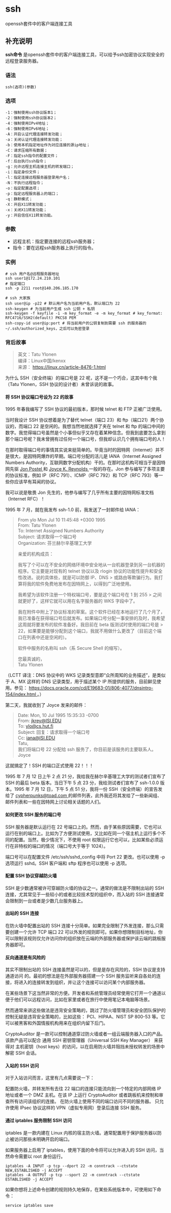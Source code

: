 #  ssh

openssh套件中的客户端连接工具

##  补充说明

**ssh命令** 是openssh套件中的客户端连接工具，可以给予ssh加密协议实现安全的远程登录服务器。

###  语法

    
    
    ssh(选项)(参数)
    

###  选项

    
    
    -1：强制使用ssh协议版本1；
    -2：强制使用ssh协议版本2；
    -4：强制使用IPv4地址；
    -6：强制使用IPv6地址；
    -A：开启认证代理连接转发功能；
    -a：关闭认证代理连接转发功能；
    -b：使用本机指定地址作为对应连接的源ip地址；
    -C：请求压缩所有数据；
    -F：指定ssh指令的配置文件；
    -f：后台执行ssh指令；
    -g：允许远程主机连接主机的转发端口；
    -i：指定身份文件；
    -l：指定连接远程服务器登录用户名；
    -N：不执行远程指令；
    -o：指定配置选项；
    -p：指定远程服务器上的端口；
    -q：静默模式；
    -X：开启X11转发功能；
    -x：关闭X11转发功能；
    -y：开启信任X11转发功能。
    

###  参数

  * 远程主机：指定要连接的远程ssh服务器； 
  * 指令：要在远程ssh服务器上执行的指令。 

###  实例

    
    
    # ssh 用户名@远程服务器地址
    ssh user1@172.24.210.101
    # 指定端口
    ssh -p 2211 root@140.206.185.170
    
    # ssh 大家族
    ssh user@ip -p22 # 默认用户名为当前用户名，默认端口为 22
    ssh-keygen # 为当前用户生成 ssh 公钥 + 私钥
    ssh-keygen -f keyfile -i -m key_format -e -m key_format # key_format: RFC4716/SSH2(default) PKCS8 PEM
    ssh-copy-id user@ip:port # 将当前用户的公钥复制到需要 ssh 的服务器的 ~/.ssh/authorized_keys，之后可以免密登录
    

###  背后故事

> 英文：Tatu Ylonen  
>  编译：Linux中国/kenxx  
>  来源： [ https://linux.cn/article-8476-1.html
> ](https://linux.cn/article-8476-1.html)

为什么 SSH（安全终端）的端口号是 22 呢，这不是一个巧合，这其中有个我（Tatu Ylonen，SSH 协议的设计者）未曾诉说的故事。

####  将 SSH 协议端口号设为 22 的故事

1995 年春我编写了 SSH 协议的最初版本，那时候 telnet 和 FTP 正被广泛使用。

当时我设计 SSH 协议想着是为了替代 telnet（端口 23）和 ftp（端口21）两个协议的，而端口 22 是空闲的。我想当然地就选择了夹在
telnet 和 ftp
的端口中间的数字。我觉得端口号虽然是个小事但似乎又存在着某种信念。但我到底要怎么拿到那个端口号呢？我未曾拥有过任何一个端口号，但我却认识几个拥有端口号的人！

在那时取得端口号的事情其实说来挺简单的。毕竟当时的因特网（Internet）并不是很大，是因特网爆炸的早期。端口号分配的活儿是 IANA（Internet
Assigned Numbers Authority，互联网数字分配机构）干的。在那时这机构可相当于是因特网先驱 [ Jon Postel
](https://en.wikipedia.org/wiki/Jon_Postel) 和 [ Joyce K. Reynolds
](https://en.wikipedia.org/wiki/Joyce_K._Reynolds) 一般的存在。Jon 参与编写了多项主要的协议标准，例如
IP（RFC 791）、ICMP（RFC 792）和 TCP（RFC 793）等一些你应该早有耳闻的协议。

我可以说是敬畏 Jon 先生的，他参与编写了几乎所有主要的因特网标准文档（Internet RFC）！

1995 年 7 月，就在我发布 ssh-1.0 前，我发送了一封邮件给 IANA：

> From ylo Mon Jul 10 11:45:48 +0300 1995  
>  From: Tatu Ylonen  
>  To: Internet Assigned Numbers Authority  
>  Subject: 请求取得一个端口号  
>  Organization: 芬兰赫尔辛基理工大学
>
> 亲爱的机构成员：
>
> 我写了个可以在不安全的网络环境中安全地从一台机器登录到另一台机器的程序。它主要是对现有的 telnet 协议以及 rlogin
> 协议的功能性提升和安全性改进。说的具体些，就是可以防御 IP、DNS > 或路由等欺骗行为。我打算将我的软件免费地发布在因特网上，以得到广泛地使用。
>
> 我希望为该软件注册一个特权端口号，要是这个端口号在 1 到 255 > 之间就更好了，这样它就可以用在名字服务器的 WKS 字段中了。
>
>
> 我在附件中附上了协议标准的草案。这个软件已经在本地运行了几个月了，我已准备在获得端口号后就发布。如果端口号分配一事安排的及时，我希望这周就将要发布的软件准备好。我目前在
> beta 版测试时使用的端口号是 > 22，如果要是能够分配到这个端口，我就不用做什么更改了（目前这个端口在列表中还是空闲的）。
>
> 软件中服务的名称叫 ssh（系 Secure Shell 的缩写）。
>
> 您最真诚的，  
>  Tatu Ylonen

（LCTT 译注：DNS 协议中的 WKS 记录类型意即“众所周知的业务描述”，是类似于 A、MX 这样的 DNS 记录类型，用于描述某个 IP
所提供的服务，目前鲜见使用。参见： [
https://docs.oracle.com/cd/E19683-01/806-4077/dnsintro-154/index.html
](https://docs.oracle.com/cd/E19683-01/806-4077/dnsintro-154/index.html) 。）

第二天，我就收到了 Joyce 发来的邮件：

> Date: Mon, 10 Jul 1995 15:35:33 -0700  
>  From: [ jkrey@ISI.EDU ](mailto:jkrey@ISI.EDU)  
>  To: [ ylo@cs.hut.fi ](mailto:ylo@cs.hut.fi)  
>  Subject: 回复：请求取得一个端口号  
>  Cc: [ iana@ISI.EDU ](mailto:iana@ISI.EDU)  
>  Tatu,  
>  我们将端口号 22 分配给 ssh 服务了，你目前是该服务的主要联系人。  
>  Joyce

这就搞定了！SSH 的端口正式使用 22！！！

1995 年 7 月 12 日上午 2 点 21 分，我给我在赫尔辛基理工大学的测试者们宣布了 SSH 的最后 beta 版本。当日下午 5 点 23
分，我给测试者们宣布了 ssh-1.0.0 版本。1995 年 7 月 12 日，下午 5 点 51 分，我将一份 SSH（安全终端）的宣告发给了 [
cypherpunks@toad.com ](mailto:cypherpunks@toad.com)
的邮件列表，此外我还将其发给了一些新闻组、邮件列表和一些在因特网上讨论相关话题的人们。

####  如何更改 SSH 服务的端口号

SSH 服务器是默认运行在 22
号端口上的。然而，由于某些原因需要，它也可以运行在别的端口上。比如为了方便测试使用，又比如在同一个宿主机上运行多个不同的配置。当然，极少情况下，不使用
root 权限运行它也可以，比如某些必须运行在非特权的端口的情况（端口号大于等于 1024）。

端口号可以在配置文件 /etc/ssh/sshd_config 中将 Port 22 更改。也可以使用 -p 选项运行 sshd。SSH 客户端和 sftp
程序也可以使用 -p 选项。

####  配置 SSH 协议穿越防火墙

SSH 是少数通常被许可穿越防火墙的协议之一。通常的做法是不限制出站的 SSH 连接，尤其常见于一些较小的或者比较技术型的组织中，而入站的 SSH
连接通常会限制到一台或者是少数几台服务器上。

####  出站的 SSH 连接

在防火墙中配置出站的 SSH 连接十分简单。如果完全限制了外发连接，那么只需要创建一个允许 TCP 端口 22
可以外发的规则即可。如果你想限制目标地址，你可以限制该规则仅允许访问你的组织放在云端的外部服务器或保护该云端的跳板服务器即可。

####  反向通道是有风险的

其实不限制出站的 SSH 连接虽然是可以的，但是是存在风险的，SSH 协议是支持 通道访问 的。最初的想法是在外部服务器搭建一个 SSH
服务监听来自各处的连接，将进入的连接转发到组织，并让这个连接可以访问某个内部服务器。

在某些场景下这当然非常的方便。开发者和系统管理员经常使用它打开一个通道以便于他们可以远程访问，比如在家里或者在旅行中使用笔记本电脑等场景。

然而通常来讲这些做法是违背安全策略的，跳过了防火墙管理员和安全团队保护的控制无疑是违背安全策略的，比如这些： PCI、HIPAA、NIST SP
800-53 等。它可以被黑客和外国情报机构用来在组织内留下后门。

CryptoAuditor 是一款可以控制通道穿过防火墙或者一组云端服务器入口的产品。该款产品可以配合 通用 SSH 密钥管理器（Universal SSH
Key Manager） 来获得对 主机密钥（host keys）的访问，以在启用防火墙并阻挡未授权转发的场景中解密 SSH 会话。

####  入站的 SSH 访问

对于入站访问而言，这里有几点需要说一下：

配置防火墙，并转发所有去往 22 端口的连接只能流向到一个特定的内部网络 IP 地址或者一个 DMZ 主机。在该 IP 上运行 CryptoAuditor
或者跳板机来控制和审查所有访问该组织的连接。 在防火墙上使用不同的端口访问不同的服务器。 只允许使用 IPsec 协议这样的 VPN（虚拟专用网）登录后连接
SSH 服务。

####  通过 iptables 服务限制 SSH 访问

iptables 是一款内建在 Linux 内核的宿主防火墙。通常配置用于保护服务器以防止被访问那些未明确开启的端口。

如果服务器上启用了 iptables，使用下面的命令将可以允许进入的 SSH 访问，当然命令需要以 root 身份运行。

    
    
    iptables -A INPUT -p tcp --dport 22 -m conntrack --ctstate NEW,ESTABLISHED -j ACCEPT
    iptables -A OUTPUT -p tcp --sport 22 -m conntrack --ctstate ESTABLISHED -j ACCEPT
    

如果你想将上述命令创建的规则持久地保存，在某些系统版本中，可使用如下命令：

    
    
    service iptables save
    

